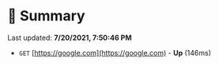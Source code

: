 # 📖 Summary
Last updated: **7/20/2021, 7:50:46 PM**

- `GET` [https://google.com](https://google.com) - **Up** (146ms)
